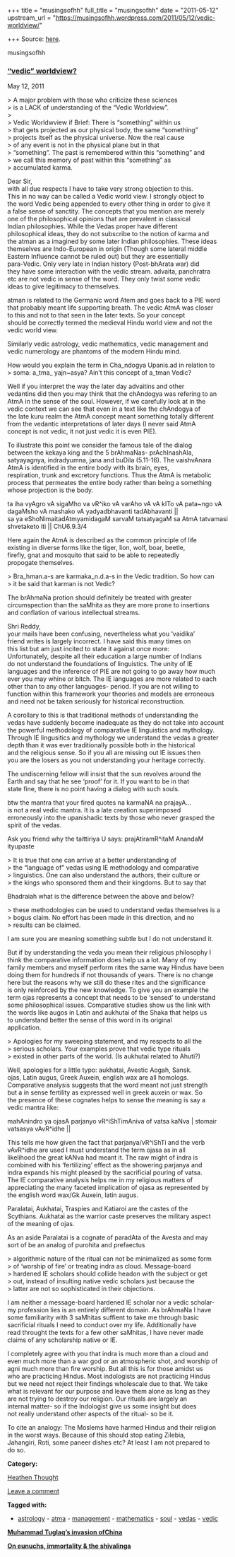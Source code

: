 +++
title = "musingsofhh"
full_title = "musingsofhh"
date = "2011-05-12"
upstream_url = "https://musingsofhh.wordpress.com/2011/05/12/vedic-worldview/"

+++
Source: [here](https://musingsofhh.wordpress.com/2011/05/12/vedic-worldview/).


musingsofhh


### [“vedic” worldview?](https://musingsofhh.wordpress.com/2011/05/12/vedic-worldview/)

May 12, 2011

\> A major problem with those who criticize these sciences  
\> is a LACK of understanding of the “Vedic Worldview”.  
\>  
\> Vedic Worldwview if Brief: There is “something” within us  
\> that gets projected as our physical body, the same “something”  
\> projects itself as the physical universe. Now the real cause  
\> of any event is not in the physical plane but in that  
\> “something”. The past is remembered within this “something” and  
\> we call this memory of past within this “something” as  
\> accumulated karma.

Dear Sir,  
with all due respects I have to take very strong objection to this.  
This in no way can be called a Vedic world view. I strongly object to  
the word Vedic being appended to every other thing in order to give it  
a false sense of sanctity. The concepts that you mention are merely  
one of the philosophical opinions that are prevalent in classical  
Indian philosophies. While the Vedas proper have different  
philosophical ideas, they do not subscribe to the notion of karma and  
the atman as a imagined by some later Indian philosophies. These ideas  
themselves are Indo-European in origin (Though some lateral middle  
Eastern Influence cannot be ruled out) but they are essentially  
para-Vedic. Only very late in Indian history (Post-bhArata war) did  
they have some interaction with the vedic stream. advaita, panchratra  
etc are not vedic in sense of the word. They only twist some vedic  
ideas to give legitimacy to themselves.

atman is related to the Germanic word Atem and goes back to a PIE word  
that probably meant life supporting breath. The vedic AtmA was closer  
to this and not to that seen in the later texts. So your concept  
should be correctly termed the medieval Hindu world view and not the  
vedic world view.

Similarly vedic astrology, vedic mathematics, vedic management and  
vedic numerology are phantoms of the modern Hindu mind.

How would you explain the term in Cha_ndogya Upanis.ad in relation to  
\> soma: a_tma\_ yajn\~asya? Ain’t this concept of a_tman Vedic?

Well if you interpret the way the later day advaitins and other  
vedantins did then you may think that the chAndogya was refering to an  
AtmA in the sense of the soul. However, if we carefully look at in the  
vedic context we can see that even in a text like the chAndogya of  
the late kuru realm the AtmA concept meant something totally different  
from the vedantic interpretations of later days (I never said AtmA  
concept is not vedic, it not just vedic it is even PIE).

To illustrate this point we consider the famous tale of the dialog  
between the kekaya king and the 5 brAhmaNas- prAchInashAla,  
satyayagnya, indradyumna, jana and buDila (5.11-16). The vaishvAnara  
AtmA is identified in the entire body with its brain, eyes,  
respiration, trunk and excretory functions. Thus the AtmA is metabolic  
process that permeates the entire body rather than being a something  
whose projection is the body.

ta iha vyAgro vA sigaMho va vR^iko vA varAho vA vA kITo vA pata\~ngo vA  
dagaMsho vA mashako vA yadyadbhavanti tadAbhavanti \|\|  
sa ya eShoNimaitadAtmyamidagaM sarvaM tatsatyagaM sa AtmA tatvamasi  
shvetaketo iti \|\| ChU6.9.3/4

Here again the AtmA is described as the common principle of life  
existing in diverse forms like the tiger, lion, wolf, boar, beetle,  
firefly, gnat and mosquito that said to be able to repeatedly  
propogate themselves.

\> Bra_hman.a-s are karmaka_n.d.a-s in the Vedic tradition. So how can  
\> it be said that karman is not Vedic?

The brAhmaNa protion should definitely be treated with greater  
circumspection than the saMhita as they are more prone to insertions  
and conflation of various intellectual streams.

Shri Reddy,  
your mails have been confusing, nevertheless what you ‘vaidika’  
friend writes is largely incorrect. I have said this many times on  
this list but am just incited to state it against once more:  
Unfortunately, despite all their education a large number of Indians  
do not understand the foundations of linguistics. The unity of IE  
languages and the inference of PIE are not going to go away how much  
ever you may whine or bitch. The IE languages are more related to each  
other than to any other languages- period. If you are not willing to  
function within this framework your theories and models are erroneous  
and need not be taken seriously for historical reconstruction.

A corollary to this is that traditional methods of understanding the  
vedas have suddenly become inadequate as they do not take into account  
the powerful methodology of comparative IE linguistics and mythology.  
Through IE lingusitics and mythology we understand the vedas a greater  
depth than it was ever traditionally possible both in the historical  
and the religious sense. So if you all are missing out IE issues then  
you are the losers as you not understanding your heritage correctly.

The undiscerning fellow will insist that the sun revolves around the  
Earth and say that he see ‘proof’ for it. If you want to be in that  
state fine, there is no point having a dialog with such souls.

btw the mantra that your fired quotes na karmaNA na prajayA…  
is not a real vedic mantra. It is a late creation superimposed  
erroneously into the upanishadic texts by those who never grasped the  
spirit of the vedas.

Ask you friend why the taittiriya U says: prajAtiramR^itaM AnandaM  
ityupaste

\> It is true that one can arrive at a better understanding of  
\> the “language of” vedas using IE methodology and comparative  
\> linguistics. One can also understand the authors, their culture or  
\> the kings who sponsored them and their kingdoms. But to say that

Bhadraiah what is the difference between the above and below?

\> these methodologies can be used to understand vedas themselves is a  
\> bogus claim. No effort has been made in this direction, and no  
\> results can be claimed.

I am sure you are meaning something subtle but I do not understand it.

But if by understanding the veda you mean their religious philosophy I  
think the comparative information does help us a lot. Many of my  
family members and myself perform rites the same way Hindus have been  
doing them for hundreds if not thousands of years. There is no change  
here but the reasons why we still do these rites and the significance  
is only reinforced by the new knowledge. To give you an example the  
term ojas represents a concept that needs to be ‘sensed’ to understand  
some philosophical issues. Comparative studies show us the link with  
the words like augos in Latin and aukhutai of the Shaka that helps us  
to understand better the sense of this word in its original  
application.

\> Apologies for my sweeping statement, and my respects to all the  
\> serious scholars. Your examples prove that vedic type rituals  
\> existed in other parts of the world. (Is aukhutai related to Ahuti?)

Well, apologies for a little typo: aukhatai, Avestic Aogah, Sansk.  
ojas, Latin augus, Greek Auxein, english wax are all homologs.  
Comparative analysis suggests that the word meant not just strength  
but a in sense fertility as expressed well in greek auxein or wax. So  
the presence of these cognates helps to sense the meaning is say a  
vedic mantra like:

mahAnindro ya ojasA parjanyo vR^iShTimAniva of vatsa kaNva \| stomair  
vatsasya vAvR^idhe \|\|

This tells me how given the fact that parjanya/vR^iShTi and the verb  
vAvR^idhe are used I must understand the term ojasa as in all  
likelihood the great kANva had meant it. The raw might of indra is  
combined with his ‘fertilizing’ effect as the showering parjanya and  
indra expands his might pleased by the sacrificial pouring of vatsa.  
The IE comparative analysis helps me in my religious matters of  
appreciating the many faceted implication of ojasa as represented by  
the english word wax/Gk Auxein, latin augus.

Paralatai, Aukhatai, Traspies and Katiaroi are the castes of the  
Scythians. Aukhatai as the warrior caste preserves the military aspect  
of the meaning of ojas.

As an aside Paralatai is a cognate of paradAta of the Avesta and may  
sort of be an analog of purohita and prefaectus

\> algorithmic nature of the ritual can not be minimalized as some form  
\> of ‘worship of fire’ or treating indra as cloud. Message-board  
\> hardened IE scholars should collide headon with the subject or get  
\> out, instead of insulting native vedic scholars just because the  
\> latter are not so sophisticated in their objections.

I am neither a message-board hardened IE scholar nor a vedic scholar-  
my profession lies is an entirely different domain. As brAhmaNa I have  
some familiarity with 3 saMhitas suffient to take me through basic  
sacrificial rituals I need to conduct over my life. Additionally have  
read throught the texts for a few other saMhitas, I have never made  
claims of any scholarship native or IE.

I completely agree with you that indra is much more than a cloud and  
even much more than a war god or an atmospheric shot, and worship of  
agni much more than fire worship. But all this is for those amidst us  
who are practicing Hindus. Most indologists are not practicing Hindus  
but we need not reject their findings wholescale due to that. We take  
what is relevant for our purpose and leave them alone as long as they  
are not trying to destroy our religion. Our rituals are largely an  
internal matter- so if the Indologist give us some insight but does  
not really understand other aspects of the ritual- so be it.

To cite an analogy: The Moslems have harmed Hindus and their religion  
in the worst ways. Because of this should stop eating Zilebia,  
Jahangiri, Roti, some paneer dishes etc? At least I am not prepared to  
do so.

**Category:**

[Heathen Thought](https://musingsofhh.wordpress.com/category/heathen-thought/)

[Leave a comment](https://musingsofhh.wordpress.com/2011/05/12/vedic-worldview/#respond)

**Tagged with:**

-   [astrology](https://musingsofhh.wordpress.com/tag/astrology/) -   [atma](https://musingsofhh.wordpress.com/tag/atma/) -   [management](https://musingsofhh.wordpress.com/tag/management/) -   [mathematics](https://musingsofhh.wordpress.com/tag/mathematics/) -   [soul](https://musingsofhh.wordpress.com/tag/soul/) -   [vedas](https://musingsofhh.wordpress.com/tag/vedas/) -   [vedic](https://musingsofhh.wordpress.com/tag/vedic/)

**[Muhammad Tuglaq’s invasion ofChina](https://musingsofhh.wordpress.com/2011/05/12/muhammad-tuglaqs-invasion-of-china/)**

**[On eunuchs, immortality & the shivalinga](https://musingsofhh.wordpress.com/2011/05/12/on-eunuchs-immortality-the-shiva-linga/)**
